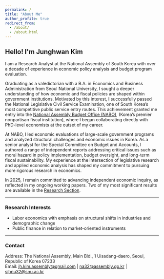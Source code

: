 ```yaml
---
permalink: /
title: "About Me"
author_profile: true
redirect_from: 
  - /about/
  - /about.html
---
```




## Hello! I'm Junghwan Kim  

I am a Research Analyst at the National Assembly of South Korea with over a decade of experience in economic policy analysis and budget program evaluation.

Graduating as a valedictorian with a B.A. in Economics and Business Administration from Seoul National University, I sought a deeper understanding of how economic and fiscal policies are shaped within government institutions. Motivated by this interest, I successfully passed the National Legislative Civil Service Examination, one of South Korea’s most competitive public service entry routes. This achievement granted me entry into the [National Assembly Budget Office (NABO)](https://korea.nabo.go.kr/naboEng/main/main.do), (Korea’s premier nonpartisan fiscal institution), where I began collaborating directly with PhD-level economists at the outset of my career.

At NABO, I led economic evaluations of large-scale government programs and analyzed structural challenges and economic issues in Korea. As a senior analyst for the Special Committee on Budget and Accounts, I authored a range of independent reports addressing critical issues such as moral hazard in policy implementation, budget oversight, and long-term fiscal sustainability. My experience at the intersection of legislative research and applied economic analysis has shaped my commitment to pursuing more rigorous research in economics.

In 2025, I remain committed to advancing independent economic inquiry, as reflected in my ongoing working papers. Two of my most significant results are available in the [Research Section](https://jhkim-econ.github.io/research/).

---

### Research Interests
- Labor economics with emphasis on structural shifts in industries and demographic change    
- Public finance in relation to market-oriented instruments

---

### Contact
Address: The National Assembly, Main Bld., 1 Uisadang-daero, Seoul, Republic of Korea 07233  
Email: jh.kim.assembly@gmail.com | na32@assembly.go.kr | sjhnu32@snu.ac.kr 
